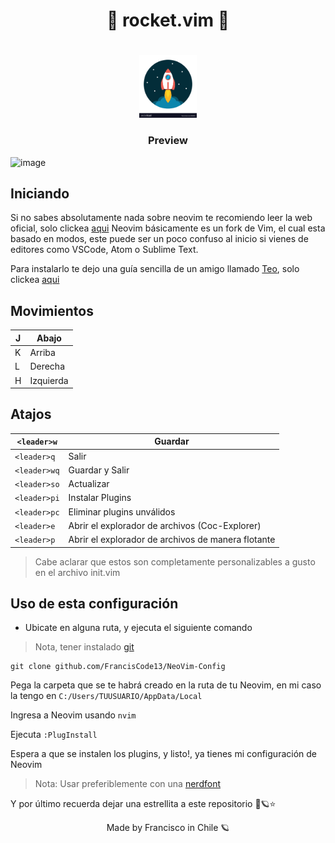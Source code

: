 

<center><h1 style="text-align: center">🚀 rocket.vim 🚀<h1></center>
  <center>  <div style="display: flex; justify-content: center"><div><img src="rocket.png" height="100"></div></div></center>
<h3 style="text-align: center;">Preview</h3>

![image](https://user-images.githubusercontent.com/77551844/132143265-0c1b860a-8610-48a9-912c-c1c7394a33ed.png)

## Iniciando

Si no sabes absolutamente nada sobre neovim te recomiendo leer la web oficial, solo clickea [aqui](https://neovim.io)
Neovim básicamente es un fork de Vim, el cual esta basado en modos, este puede ser un poco confuso al inicio si vienes de editores como
VSCode, Atom o Sublime Text.

Para instalarlo te dejo una guía sencilla de un amigo llamado [Teo](https://github.com/TeoDev1611), solo clickea [aqui](https://dev.to/teodev1611/como-instalar-neovim-en-windows-2aic)

## Movimientos

| J | Abajo     |
|---|-----------|
| K | Arriba    |
| L | Derecha   |
| H | Izquierda |


## Atajos

| ``<leader>w``  | Guardar                                              |
|----------------|------------------------------------------------------|
| ``<leader>q``  | Salir                                                |
| ``<leader>wq`` | Guardar y Salir                                      |
| ``<leader>so`` | Actualizar                                           |
| ``<leader>pi`` | Instalar Plugins                                     |
| ``<leader>pc`` | Eliminar plugins unválidos                           |
| ``<leader>e``  | Abrir el explorador de archivos (Coc-Explorer)       |
| ``<leader>p``  | Abrir el explorador de archivos de  manera flotante  |

> Cabe aclarar que estos son completamente personalizables a gusto en el archivo init.vim


## Uso de esta configuración


- Ubicate en alguna ruta, y ejecuta el siguiente comando

> Nota, tener instalado [git](https://git-scm.com)

```
git clone github.com/FrancisCode13/NeoVim-Config
```

Pega la carpeta que se te habrá creado en la ruta de tu Neovim, en mi caso la tengo en ``C:/Users/TUUSUARIO/AppData/Local``

Ingresa a Neovim usando ``nvim``

Ejecuta ``:PlugInstall``

Espera a que se instalen los plugins, y listo!, ya tienes mi configuración de Neovim

> Nota: Usar preferiblemente con una [nerdfont](https://www.nerdfonts.com)

Y por último recuerda dejar una estrellita a este repositorio 🤩🪐⭐



<p style="text-align: center;">Made by Francisco in Chile 🪐</p>





